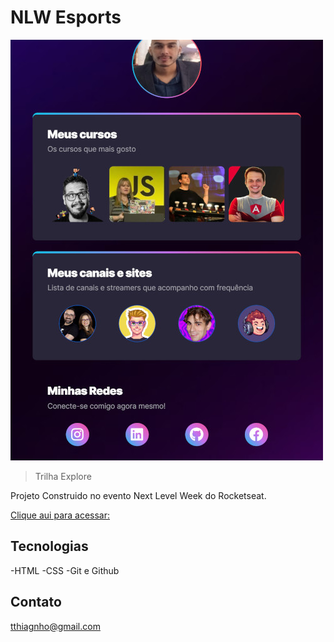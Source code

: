 # NLW Esports

![preview](./img/myfoto/web.jpg)

> Trilha Explore

Projeto Construido no evento Next Level Week do Rocketseat.

[Clique aui para acessar:](https://thiago-santos-sousa.github.io/NewLinkTree/)

## 	Tecnologias

-HTML
-CSS
-Git e Github

## 	Contato

tthiagnho@gmail.com
